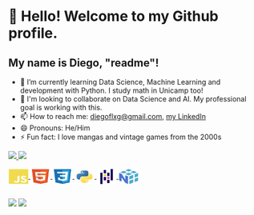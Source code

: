 # 👋 Hello! Welcome to my Github profile.
## My name is Diego, "readme"!

- 🌱 I’m currently learning Data Science, Machine Learning and development with Python. I study math in Unicamp too!
- 👯 I'm looking to collaborate on Data Science and AI. My professional goal is working with this.
- 📫 How to reach me: diegoflxg@gmail.com, [my LinkedIn](https://www.linkedin.com/in/diego-felix-garcia-a25b4a28a/)
- 😄 Pronouns: He/Him
- ⚡ Fun fact: I love mangas and vintage games from the 2000s

<div>
  <a href="https://github.com/diegoflxgarcia">
  <img height="180em" src="https://github-readme-stats.vercel.app/api?username=diegoflxgarcia&show_icons=true&theme=dracula&include_all_commits=true&count_private=true"/>
  <img height="180em" src="https://github-readme-stats.vercel.app/api/top-langs/?username=diegoflxgarcia&layout=compact&langs_count=16&theme=dracula"/>
</div>
<div style="display: inline_block"><br>
  <img align="center" height="30" width="40" src="https://raw.githubusercontent.com/devicons/devicon/master/icons/javascript/javascript-plain.svg">
  <img align="center" height="30" width="40" src="https://raw.githubusercontent.com/devicons/devicon/master/icons/html5/html5-original.svg">
  <img align="center" height="30" width="40" src="https://raw.githubusercontent.com/devicons/devicon/master/icons/css3/css3-original.svg">
  <img align="center" height="30" width="40" src="https://raw.githubusercontent.com/devicons/devicon/master/icons/python/python-original.svg">
  <img align="center" height="30" width="40" src="https://raw.githubusercontent.com/devicons/devicon/master/icons/pandas/pandas-original.svg">
  <img align="center" height="30" width="40" src="https://raw.githubusercontent.com/devicons/devicon/master/icons/numpy/numpy-original.svg">
</div>
    
##

<div> 
  <a href = "mailto:diegoflxg@gmail.com"><img src="https://img.shields.io/badge/-Gmail-%23333?style=for-the-badge&logo=gmail&logoColor=white" target="_blank"></a>
  <a href="https://www.linkedin.com/in/diego-felix-garcia-a25b4a28a/" target="_blank"><img src="https://img.shields.io/badge/-LinkedIn-%230077B5?style=for-the-badge&logo=linkedin&logoColor=white" target="_blank"></a>
